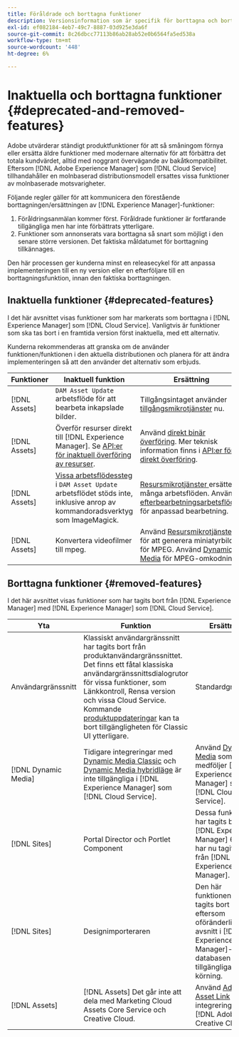 ```yaml
---
title: Föråldrade och borttagna funktioner
description: Versionsinformation som är specifik för borttagna och borttagna funktioner i [!DNL Adobe Experience Manager] som en [!DNL Cloud Service].
exl-id: ef082184-4eb7-49c7-8887-03d925e3da6f
source-git-commit: 8c26dbcc77113b86ab28ab52e0b6564fa5ed538a
workflow-type: tm+mt
source-wordcount: '448'
ht-degree: 6%

---
```


# Inaktuella och borttagna funktioner {#deprecated-and-removed-features}

Adobe utvärderar ständigt produktfunktioner för att så småningom förnya eller ersätta äldre funktioner med modernare alternativ för att förbättra det totala kundvärdet, alltid med noggrant övervägande av bakåtkompatibilitet. Eftersom [!DNL Adobe Experience Manager] som [!DNL Cloud Service] tillhandahåller en molnbaserad distributionsmodell ersattes vissa funktioner av molnbaserade motsvarigheter.

Följande regler gäller för att kommunicera den förestående borttagningen/ersättningen av [!DNL Experience Manager]-funktioner:

1. Föråldringsanmälan kommer först. Föråldrade funktioner är fortfarande tillgängliga men har inte förbättrats ytterligare.
1. Funktioner som annonserats vara borttagna så snart som möjligt i den senare större versionen. Det faktiska måldatumet för borttagning tillkännages.

Den här processen ger kunderna minst en releasecykel för att anpassa implementeringen till en ny version eller en efterföljare till en borttagningsfunktion, innan den faktiska borttagningen.

## Inaktuella funktioner {#deprecated-features}

I det här avsnittet visas funktioner som har markerats som borttagna i [!DNL Experience Manager] som [!DNL Cloud Service]. Vanligtvis är funktioner som ska tas bort i en framtida version först inaktuella, med ett alternativ.

Kunderna rekommenderas att granska om de använder funktionen/funktionen i den aktuella distributionen och planera för att ändra implementeringen så att den använder det alternativ som erbjuds.

| Funktioner | Inaktuell funktion | Ersättning |
| ------------ | ------------------ | ----------- |
| [!DNL Assets] | `DAM Asset Update` arbetsflöde för att bearbeta inkapslade bilder. | Tillgångsintaget använder [tillgångsmikrotjänster](/help/assets/asset-microservices-overview.md) nu. |
| [!DNL Assets] | Överför resurser direkt till [!DNL Experience Manager]. Se [API:er för inaktuell överföring av resurser](/help/assets/developer-reference-material-apis.md#deprecated-asset-upload-api). | Använd [direkt binär överföring](/help/assets/add-assets.md). Mer teknisk information finns i [API:er för direkt överföring](/help/assets/developer-reference-material-apis.md#upload-binary). |
| [!DNL Assets] | [Vissa arbetsflödessteg ](/help/assets/developer-reference-material-apis.md#post-processing-workflows-steps) i  `DAM Asset Update` arbetsflödet stöds inte, inklusive anrop av kommandoradsverktyg som ImageMagick. | [Resursmikrotjänster ](/help/assets/asset-microservices-overview.md) ersätter många arbetsflöden. Använd [efterbearbetningsarbetsflöden](/help/assets/asset-microservices-configure-and-use.md#post-processing-workflows) för anpassad bearbetning. |
| [!DNL Assets] | Konvertera videofilmer till mpeg. | Använd [Resursmikrotjänster](/help/assets/asset-microservices-overview.md) för att generera miniatyrbilder för MPEG. Använd [Dynamic Media](/help/assets/manage-video-assets.md) för MPEG-omkodning. |

## Borttagna funktioner {#removed-features}

I det här avsnittet visas funktioner som har tagits bort från [!DNL Experience Manager] med [!DNL Experience Manager] som [!DNL Cloud Service].

| Yta | Funktion | Ersättning |
| ------------ | ------------------ | ----------- |
| Användargränssnitt | Klassiskt användargränssnitt har tagits bort från produktanvändargränssnittet. Det finns ett fåtal klassiska användargränssnittsdialogrutor för vissa funktioner, som Länkkontroll, Rensa version och vissa Cloud Service. Kommande [produktuppdateringar](/help/release-notes/home.md) kan ta bort tillgängligheten för Classic UI ytterligare. | Standardgränssnitt |
| [!DNL Dynamic Media] | Tidigare integreringar med [Dynamic Media Classic](https://experienceleague.adobe.com/docs/experience-manager-65/administering/integration/scene7.html#integration) och [Dynamic Media hybridläge](https://experienceleague.adobe.com/docs/experience-manager-65/assets/dynamic/config-dynamic.html#dynamic) är inte tillgängliga i [!DNL Experience Manager] som [!DNL Cloud Service]. | Använd [Dynamic Media](/help/assets/dynamic-media/dynamic-media.md) som medföljer [!DNL Experience Manager] som [!DNL Cloud Service]. |
| [!DNL Sites] | Portal Director och Portlet Component | Dessa funktioner har tagits bort i [!DNL Experience Manager] 6.4 och har nu tagits bort från [!DNL Experience Manager]. |
| [!DNL Sites] | Designimporteraren | Den här funktionen har tagits bort eftersom oföränderliga avsnitt i [!DNL Experience Manager]-databasen inte är tillgängliga vid körning. |
| [!DNL Assets] | [!DNL Assets] Det går inte att dela med Marketing Cloud Assets Core Service och Creative Cloud. | Använd [Adobe Asset Link](https://helpx.adobe.com/enterprise/using/adobe-asset-link.html) för integrering med [!DNL Adobe Creative Cloud]. |
